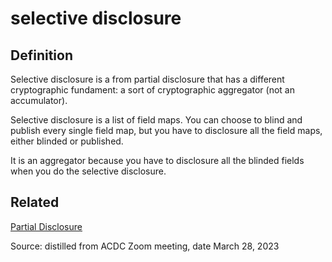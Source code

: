 # selective disclosure
## Definition
Selective disclosure is a from partial disclosure that has a different cryptographic fundament: a sort of cryptographic aggregator (not an accumulator).

Selective disclosure is a list of field maps. You can choose to blind and publish every single field map, but you have to disclosure all the field maps, either blinded or published.

It is an aggregator because you have to disclosure all the blinded fields when you do the selective disclosure.

## Related
[Partial Disclosure](partial-disclosure)

Source: distilled from ACDC Zoom meeting, date March 28, 2023